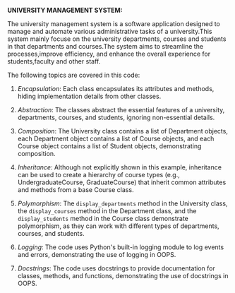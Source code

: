 **UNIVERSITY MANAGEMENT SYSTEM:**

The university management system is a software application designed to manage and automate various administrative tasks of a university.This system mainly focuse on the university departments, courses and students in that departments and courses.The system aims to streamline the processes,improve efficiency, and enhance the overall experience for students,faculty and other staff.


The following topics are covered in this code:

1. *Encapsulation*: Each class encapsulates its attributes and methods, hiding implementation details from other classes.

2. *Abstraction*: The classes abstract the essential features of a university, departments, courses, and students, ignoring non-essential details.

3. *Composition*: The University class contains a list of Department objects, each Department object contains a list of Course objects, and each Course object contains a list of Student objects, demonstrating composition.

4. *Inheritance*: Although not explicitly shown in this example, inheritance can be used to create a hierarchy of course types (e.g., UndergraduateCourse, GraduateCourse) that inherit common attributes and methods from a base Course class.

5. *Polymorphism*: The `display_departments` method in the University class, the `display_courses` method in the Department class, and the `display_students` method in the Course class demonstrate polymorphism, as they can work with different types of departments, courses, and students.

6. *Logging*: The code uses Python's built-in logging module to log events and errors, demonstrating the use of logging in OOPS.

7. *Docstrings*: The code uses docstrings to provide documentation for classes, methods, and functions, demonstrating the use of docstrings in OOPS.
